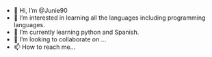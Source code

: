 - 👋 Hi, I’m @Junie90
- 👀 I’m interested in learning all the languages including programming languages. 
- 🌱 I’m currently learning python and Spanish. 
- 💞️ I’m looking to collaborate on ... 
- 📫 How to reach me... 

<!---
Junie90/Junie90 is a ✨ special ✨ repository because its `README.md` (this file) appears on your GitHub profile.
You can click the Preview link to take a look at your changes.
--->
